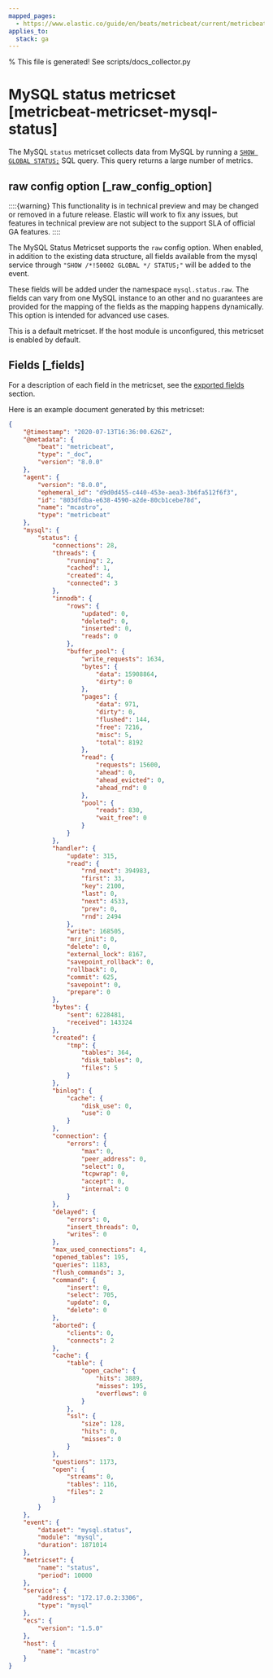 ```yaml
---
mapped_pages:
  - https://www.elastic.co/guide/en/beats/metricbeat/current/metricbeat-metricset-mysql-status.html
applies_to:
  stack: ga
---
```


% This file is generated! See scripts/docs_collector.py

# MySQL status metricset [metricbeat-metricset-mysql-status]

The MySQL `status` metricset collects data from MySQL by running a [`SHOW GLOBAL STATUS;`](http://dev.mysql.com/doc/refman/5.7/en/show-status.md) SQL query. This query returns a large number of metrics.

## raw config option [_raw_config_option]

::::{warning}
This functionality is in technical preview and may be changed or removed in a future release. Elastic will work to fix any issues, but features in technical preview are not subject to the support SLA of official GA features.
::::


The MySQL Status Metricset supports the `raw` config option. When enabled, in addition to the existing data structure, all fields available from the mysql service through `"SHOW /*!50002 GLOBAL */ STATUS;"` will be added to the event.

These fields will be added under the namespace `mysql.status.raw`. The fields can vary from one MySQL instance to an other and no guarantees are provided for the  mapping of the fields as the mapping happens dynamically. This option is intended for advanced use cases.

This is a default metricset. If the host module is unconfigured, this metricset is enabled by default.

## Fields [_fields]

For a description of each field in the metricset, see the [exported fields](/reference/metricbeat/exported-fields-mysql.md) section.

Here is an example document generated by this metricset:

```json
{
    "@timestamp": "2020-07-13T16:36:00.626Z",
    "@metadata": {
        "beat": "metricbeat",
        "type": "_doc",
        "version": "8.0.0"
    },
    "agent": {
        "version": "8.0.0",
        "ephemeral_id": "d9d0d455-c440-453e-aea3-3b6fa512f6f3",
        "id": "803dfdba-e638-4590-a2de-80cb1cebe78d",
        "name": "mcastro",
        "type": "metricbeat"
    },
    "mysql": {
        "status": {
            "connections": 28,
            "threads": {
                "running": 2,
                "cached": 1,
                "created": 4,
                "connected": 3
            },
            "innodb": {
                "rows": {
                    "updated": 0,
                    "deleted": 0,
                    "inserted": 0,
                    "reads": 0
                },
                "buffer_pool": {
                    "write_requests": 1634,
                    "bytes": {
                        "data": 15908864,
                        "dirty": 0
                    },
                    "pages": {
                        "data": 971,
                        "dirty": 0,
                        "flushed": 144,
                        "free": 7216,
                        "misc": 5,
                        "total": 8192
                    },
                    "read": {
                        "requests": 15600,
                        "ahead": 0,
                        "ahead_evicted": 0,
                        "ahead_rnd": 0
                    },
                    "pool": {
                        "reads": 830,
                        "wait_free": 0
                    }
                }
            },
            "handler": {
                "update": 315,
                "read": {
                    "rnd_next": 394983,
                    "first": 33,
                    "key": 2100,
                    "last": 0,
                    "next": 4533,
                    "prev": 0,
                    "rnd": 2494
                },
                "write": 168505,
                "mrr_init": 0,
                "delete": 0,
                "external_lock": 8167,
                "savepoint_rollback": 0,
                "rollback": 0,
                "commit": 625,
                "savepoint": 0,
                "prepare": 0
            },
            "bytes": {
                "sent": 6228481,
                "received": 143324
            },
            "created": {
                "tmp": {
                    "tables": 364,
                    "disk_tables": 0,
                    "files": 5
                }
            },
            "binlog": {
                "cache": {
                    "disk_use": 0,
                    "use": 0
                }
            },
            "connection": {
                "errors": {
                    "max": 0,
                    "peer_address": 0,
                    "select": 0,
                    "tcpwrap": 0,
                    "accept": 0,
                    "internal": 0
                }
            },
            "delayed": {
                "errors": 0,
                "insert_threads": 0,
                "writes": 0
            },
            "max_used_connections": 4,
            "opened_tables": 195,
            "queries": 1183,
            "flush_commands": 3,
            "command": {
                "insert": 0,
                "select": 705,
                "update": 0,
                "delete": 0
            },
            "aborted": {
                "clients": 0,
                "connects": 2
            },
            "cache": {
                "table": {
                    "open_cache": {
                        "hits": 3889,
                        "misses": 195,
                        "overflows": 0
                    }
                },
                "ssl": {
                    "size": 128,
                    "hits": 0,
                    "misses": 0
                }
            },
            "questions": 1173,
            "open": {
                "streams": 0,
                "tables": 116,
                "files": 2
            }
        }
    },
    "event": {
        "dataset": "mysql.status",
        "module": "mysql",
        "duration": 1871014
    },
    "metricset": {
        "name": "status",
        "period": 10000
    },
    "service": {
        "address": "172.17.0.2:3306",
        "type": "mysql"
    },
    "ecs": {
        "version": "1.5.0"
    },
    "host": {
        "name": "mcastro"
    }
}
```
